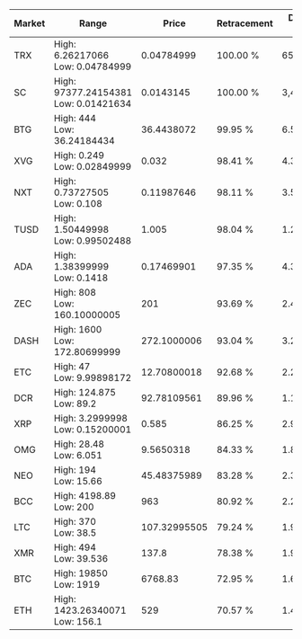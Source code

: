 | Market | Range | Price| Retracement | Doubles to 50% |
| --- | --- | --- | --- | --- |
| TRX | High: 6.26217066<br />Low: 0.04784999 | 0.04784999 | 100.00 % | 65.94 |
| SC | High: 97377.24154381<br />Low: 0.01421634 | 0.0143145 | 100.00 % | 3,401,350.23 |
| BTG | High: 444<br />Low: 36.24184434 | 36.4438072 | 99.95 % | 6.59 |
| XVG | High: 0.249<br />Low: 0.02849999 | 0.032 | 98.41 % | 4.34 |
| NXT | High: 0.73727505<br />Low: 0.108 | 0.11987646 | 98.11 % | 3.53 |
| TUSD | High: 1.50449998<br />Low: 0.99502488 | 1.005 | 98.04 % | 1.24 |
| ADA | High: 1.38399999<br />Low: 0.1418 | 0.17469901 | 97.35 % | 4.37 |
| ZEC | High: 808<br />Low: 160.10000005 | 201 | 93.69 % | 2.41 |
| DASH | High: 1600<br />Low: 172.80699999 | 272.1000006 | 93.04 % | 3.26 |
| ETC | High: 47<br />Low: 9.99898172 | 12.70800018 | 92.68 % | 2.24 |
| DCR | High: 124.875<br />Low: 89.2 | 92.78109561 | 89.96 % | 1.15 |
| XRP | High: 3.2999998<br />Low: 0.15200001 | 0.585 | 86.25 % | 2.95 |
| OMG | High: 28.48<br />Low: 6.051 | 9.5650318 | 84.33 % | 1.81 |
| NEO | High: 194<br />Low: 15.66 | 45.48375989 | 83.28 % | 2.30 |
| BCC | High: 4198.89<br />Low: 200 | 963 | 80.92 % | 2.28 |
| LTC | High: 370<br />Low: 38.5 | 107.32995505 | 79.24 % | 1.90 |
| XMR | High: 494<br />Low: 39.536 | 137.8 | 78.38 % | 1.94 |
| BTC | High: 19850<br />Low: 1919 | 6768.83 | 72.95 % | 1.61 |
| ETH | High: 1423.26340071<br />Low: 156.1 | 529 | 70.57 % | 1.49 |
